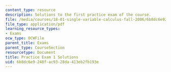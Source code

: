 ```yaml
---
content_type: resource
description: Solutions to the first practice exam of the course.
file: /media/courses/18-01-single-variable-calculus-fall-2006/6b8dc6e9248fac9328da413eb2fb193e_prexam1bsol.pdf
file_type: application/pdf
learning_resource_types:
- Exams
ocw_type: OCWFile
parent_title: Exams
parent_type: CourseSection
resourcetype: Document
title: Practice Exam 1 Solutions
uid: 6b8dc6e9-248f-ac93-28da-413eb2fb193e
---
```

